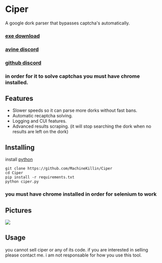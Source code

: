 # Ciper
A google dork parser that bypasses captcha's automatically.
### [exe download](https://github.com/MachineKillin/Ciper/releases/download/v1/ciper.exe)
### [avine discord](https://discord.gg/bFUKufJp6X)
### [github discord](https://discord.com/invite/JcAvQc797r)
### in order for it to solve captchas you must have chrome installed.

## Features
- Slower speeds so it can parse more dorks without fast bans.
- Automatic recaptcha solving.
- Logging and CUI features.
- Advanced results scraping. (it will stop searching the dork when no results are left on the dork)

## Installing
install [python](https://www.python.org/downloads/)
```
git clone https://github.com/MachineKillin/Ciper
cd Ciper
pip install -r requirements.txt
python ciper.py
```
### you must have chrome installed in order for selenium to work

## Pictures
![](https://media.discordapp.net/attachments/883003553726214195/1132109868988379206/image.png?width=1440&height=590)

## Usage
you cannot sell ciper or any of its code. if you are interested in selling please contact me. i am not responsable for how you use this tool.
